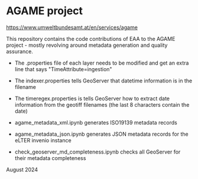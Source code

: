 # AGAME project
https://www.umweltbundesamt.at/en/services/agame

This repository contains the code contributions of EAA to the AGAME project - mostly revolving around metadata generation and quality assurance. 

- The .properties file of each layer needs to be modified and get an extra line that says "TimeAttribute=ingestion"
- The indexer.properties tells GeoServer that datetime information is in the filename
- The timeregex.properties is tells GeoServer how to extract date information from the geotiff filenames (the last 8 characters contain the date)

- agame_metadata_xml.ipynb generates ISO19139 metadata records
- agame_metadata_json.ipynb generates JSON metadata records for the eLTER invenio instance
- check_geoserver_md_completeness.ipynb checks all GeoServer for their metadata completeness 

August 2024
